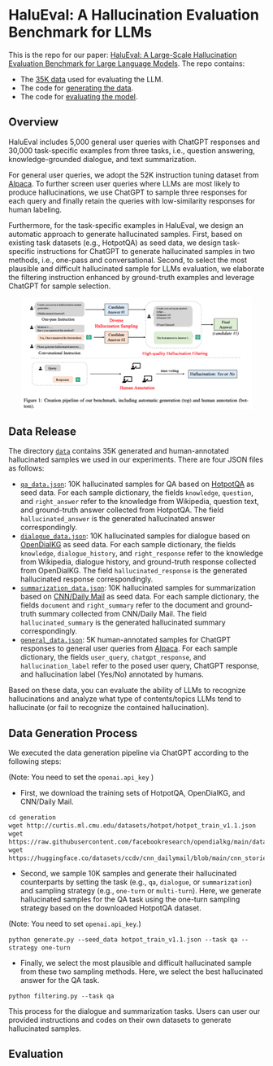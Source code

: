 # HaluEval: A Hallucination Evaluation Benchmark for LLMs

This is the repo for our paper: [HaluEval: A Large-Scale Hallucination Evaluation Benchmark for Large Language Models](https://arxiv.org/abs/2305.11747). The repo contains:

- The [35K data](#data-release) used for evaluating the LLM.
- The code for [generating the data](#data-generation-process).
- The code for [evaluating the model](#evaluation).

## Overview

HaluEval includes 5,000 general user queries with ChatGPT responses and  30,000 task-specific examples from three tasks, i.e.,
question answering, knowledge-grounded dialogue, and text summarization. 

For general user queries, we adopt the 52K instruction tuning dataset from [Alpaca](https://github.com/tatsu-lab/stanford_alpaca).
To further screen user queries where LLMs are most likely to produce hallucinations, we use ChatGPT to sample three responses 
for each query and finally retain the queries with low-similarity responses for human labeling.

Furthermore, for the task-specific examples in HaluEval, we design an automatic approach to generate hallucinated samples. 
First, based on existing task datasets (e.g., HotpotQA) as seed data, we design task-specific instructions for ChatGPT
to generate hallucinated samples in two methods, i.e., one-pass and conversational. Second, to select
the most plausible and difficult hallucinated sample for LLMs evaluation, we elaborate the filtering instruction enhanced 
by ground-truth examples and leverage ChatGPT for sample selection.

<a href="https://github.com/RUCAIBox/HaluEval" target="_blank"><img src="assets/pipeline.png" alt="HaluEval" style="width: 90%; min-width: 300px; display: block; margin: auto;"></a>

## Data Release

The directory [`data`](./data) contains 35K generated and human-annotated hallucinated samples we used in our experiments.
There are four JSON files as follows:

- [`qa_data.json`](./data/hotpotqa_data.json): 10K hallucinated samples for QA based on [HotpotQA](https://hotpotqa.github.io/) as seed data. 
For each sample dictionary, the fields `knowledge`, `question`, and `right_answer` refer to the knowledge from Wikipedia, question text, and ground-truth answer collected from HotpotQA. The field `hallucinated_answer` is the generated hallucinated answer correspondingly.
- [`dialogue_data.json`](./data/opendialkg_data.json): 10K hallucinated samples for dialogue based on [OpenDialKG](https://github.com/facebookresearch/opendialkg) as seed data. 
For each sample dictionary, the fields `knowledge`, `dialogue_history`, and `right_response` refer to the knowledge from Wikipedia, dialogue history, and ground-truth response collected from OpenDialKG. The field `hallucinated_response` is the generated hallucinated response correspondingly.
- [`summarization_data.json`](./data/cnndm_data.json): 10K hallucinated samples for summarization based on [CNN/Daily Mail](https://github.com/abisee/cnn-dailymail) as seed data. 
For each sample dictionary, the fields `document` and `right_summary` refer to the document and ground-truth summary collected from CNN/Daily Mail. The field `hallucinated_summary` is the generated hallucinated summary correspondingly.
- [`general_data.json`](./data/general_data.json): 5K human-annotated samples for ChatGPT responses to general user queries from [Alpaca](https://github.com/tatsu-lab/stanford_alpaca).
For each sample dictionary, the fields `user_query`, `chatgpt_response`, and `hallucination_label` refer to the posed user query, ChatGPT response, and hallucination label (Yes/No) annotated by humans.

Based on these data, you can evaluate the ability of LLMs to recognize hallucinations and analyze what type of contents/topics LLMs tend to hallucinate (or fail to recognize the contained hallucination). 

## Data Generation Process

We executed the data generation pipeline via ChatGPT according to the following steps:

(Note: You need to set the `openai.api_key` )

- First, we download the training sets of HotpotQA, OpenDialKG, and CNN/Daily Mail.

```
cd generation
wget http://curtis.ml.cmu.edu/datasets/hotpot/hotpot_train_v1.1.json
wget https://raw.githubusercontent.com/facebookresearch/opendialkg/main/data/opendialkg.csv
wget https://huggingface.co/datasets/ccdv/cnn_dailymail/blob/main/cnn_stories.tgz
```

- Second, we sample 10K samples and generate their hallucinated counterparts by setting the task (e.g., `qa`, `dialogue`, or `summarization`) 
and sampling strategy (e.g., `one-turn` or `multi-turn`). Here, we generate hallucinated samples for the QA task using the one-turn sampling strategy based on the downloaded HotpotQA dataset.

(Note: You need to set `openai.api_key`.)
```
python generate.py --seed_data hotpot_train_v1.1.json --task qa --strategy one-turn

```

- Finally, we select the most plausible and difficult hallucinated sample from these two sampling methods. Here, we select the best hallucinated answer for the QA task.

```
python filtering.py --task qa
```

This process for the dialogue and summarization tasks. Users can user our provided instructions and codes on their own datasets to generate hallucinated samples.

## Evaluation





